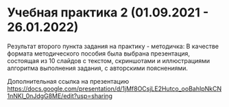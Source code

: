 # Учебная практика 2 (01.09.2021 - 26.01.2022)

Результат второго пункта задания на практику - методичка:
В качестве формата методического пособия была выбрана презентация, состоящая из 10 слайдов с текстом, скриншотами и иллюстрациями алгоритма
выполнения задания, с авторскими пояснениями.

Дополнительная ссылка на презентацию https://docs.google.com/presentation/d/1jMf8OCsjLE2Hutco_ooBahIpNkCN1nNKI_0nJdgG8ME/edit?usp=sharing
